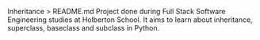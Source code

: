 Inheritance > README.md
Project done during Full Stack Software Engineering studies at Holberton School. It aims to learn about inheritance, superclass, baseclass and subclass in Python.
